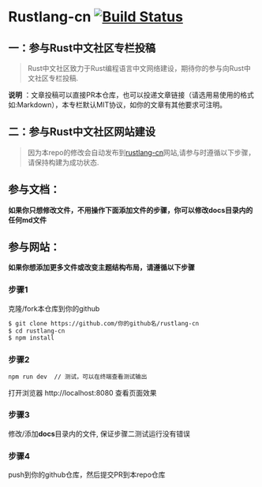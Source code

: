 # Rustlang-cn [![Build Status](https://travis-ci.org/rustlang-cn/rustlang-cn.svg?branch=master)](https://travis-ci.org/rustlang-cn/rustlang-cn)

## 一：参与Rust中文社区专栏投稿

> Rust中文社区致力于Rust编程语言中文网络建设，期待你的参与向Rust中文社区专栏投稿.

**说明** ：文章投稿可以直接PR本仓库，也可以投递文章链接（请选用易使用的格式如:Markdown），本专栏默认MIT协议，如你的文章有其他要求可注明。

## 二：参与Rust中文社区网站建设

> 因为本repo的修改会自动发布到[rustlang-cn](https://rustlang-cn.org/)网站,请参与时遵循以下步骤，请保持构建为成功状态.

## 参与文档：

**如果你只想修改文件，不用操作下面添加文件的步骤，你可以修改docs目录内的任何md文件**

## 参与网站：

**如果你想添加更多文件或改变主题结构布局，请遵循以下步骤**

### 步骤1

克隆/fork本仓库到你的github

```bash
$ git clone https://github.com/你的github名/rustlang-cn
$ cd rustlang-cn
$ npm install
```

### 步骤2

```bash
npm run dev  // 测试，可以在终端查看测试输出
```
打开浏览器 http://localhost:8080 查看页面效果

### 步骤3

修改/添加**docs**目录内的文件, 保证步骤二测试运行没有错误

### 步骤4

push到你的github仓库，然后提交PR到本repo仓库
